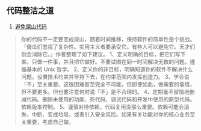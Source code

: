 ## 代码整洁之道

1. [避免屎山代码](https://www.danielsieger.com/blog/2022/07/25/your-code-doesnt-have-to-be-a-mess.html)
> 你的代码不一定要变成屎山，随着时间推移，保持软件的简单性是个挑战。「傻瓜们忽视了复杂性。实用主义者要承受它。有些人可以避免它。天才们则会消除它。」作者整理了如下建议。
1、定义明确的目标，把它们写下来。只做一件事，并且把它做好。不要试图在同一时间解决无数的问题。遵循基本的 Unix 哲学。
2、定义你的非目标，明确知道你的软件不解决什么问题。设置技术约束并坚持下去，在约束范围内发挥创造力。
3、学会说「不」至关重要。这很困难甚至完全不可能，但即使如此，做需要的事情，但不要更多。但也要注意何时说「不」是不合理的。
4、定期毫不留情地删减代码。删除未使用的功能、死代码、调试代码和开发中使用的原型代码。依赖版本控制。
5、谨慎对待依赖，代码复用没那么重要。依赖可能会消失、中断、变成垃圾，或者引入安全风险。如果有关功能对你的核心业务至关重要，考虑自己做。